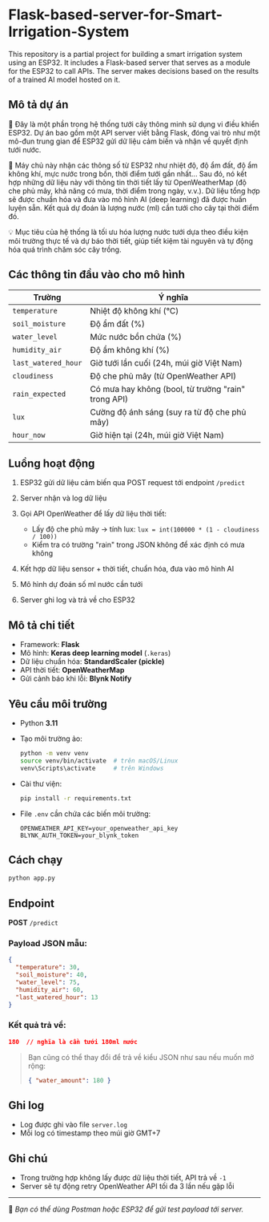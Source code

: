 # Flask-based-server-for-Smart-Irrigation-System
This repository is a partial project for building a smart irrigation system using an ESP32. It includes a Flask-based server that serves as a module for the ESP32 to call APIs. The server makes decisions based on the results of a trained AI model hosted on it.

## Mô tả dự án

🌿 Đây là một phần trong hệ thống tưới cây thông minh sử dụng vi điều khiển ESP32. Dự án bao gồm một API server viết bằng Flask, đóng vai trò như một mô-đun trung gian để ESP32 gửi dữ liệu cảm biến và nhận về quyết định tưới nước.

🚿 Máy chủ này nhận các thông số từ ESP32 như nhiệt độ, độ ẩm đất, độ ẩm không khí, mực nước trong bồn, thời điểm tưới gần nhất... Sau đó, nó kết hợp những dữ liệu này với thông tin thời tiết lấy từ OpenWeatherMap (độ che phủ mây, khả năng có mưa, thời điểm trong ngày, v.v.). Dữ liệu tổng hợp sẽ được chuẩn hóa và đưa vào mô hình AI (deep learning) đã được huấn luyện sẵn. Kết quả dự đoán là lượng nước (ml) cần tưới cho cây tại thời điểm đó.

💡 Mục tiêu của hệ thống là tối ưu hóa lượng nước tưới dựa theo điều kiện môi trường thực tế và dự báo thời tiết, giúp tiết kiệm tài nguyên và tự động hóa quá trình chăm sóc cây trồng.

## Các thông tin đầu vào cho mô hình

| Trường              | Ý nghĩa                                             |
| ------------------- | --------------------------------------------------- |
| `temperature`       | Nhiệt độ không khí (°C)                             |
| `soil_moisture`     | Độ ẩm đất (%)                                       |
| `water_level`       | Mức nước bồn chứa (%)                               |
| `humidity_air`      | Độ ẩm không khí (%)                                 |
| `last_watered_hour` | Giờ tưới lần cuối (24h, múi giờ Việt Nam)           |
| `cloudiness`        | Độ che phủ mây (từ OpenWeather API)                 |
| `rain_expected`     | Có mưa hay không (bool, từ trường "rain" trong API) |
| `lux`               | Cường độ ánh sáng (suy ra từ độ che phủ mây)        |
| `hour_now`          | Giờ hiện tại (24h, múi giờ Việt Nam)                |

## Luồng hoạt động

1. ESP32 gửi dữ liệu cảm biến qua POST request tới endpoint `/predict`
2. Server nhận và log dữ liệu
3. Gọi API OpenWeather để lấy dữ liệu thời tiết:

   * Lấy độ che phủ mây → tính lux: `lux = int(100000 * (1 - cloudiness / 100))`
   * Kiểm tra có trường "rain" trong JSON không để xác định có mưa không
4. Kết hợp dữ liệu sensor + thời tiết, chuẩn hóa, đưa vào mô hình AI
5. Mô hình dự đoán số ml nước cần tưới
6. Server ghi log và trả về cho ESP32

## Mô tả chi tiết

* Framework: **Flask**
* Mô hình: **Keras deep learning model** (`.keras`)
* Dữ liệu chuẩn hóa: **StandardScaler (pickle)**
* API thời tiết: **OpenWeatherMap**
* Gửi cảnh báo khi lỗi: **Blynk Notify**

## Yêu cầu môi trường

* Python **3.11**
* Tạo môi trường ảo:

  ```bash
  python -m venv venv
  source venv/bin/activate  # trên macOS/Linux
  venv\Scripts\activate     # trên Windows
  ```
* Cài thư viện:

  ```bash
  pip install -r requirements.txt
  ```
* File `.env` cần chứa các biến môi trường:

  ```env
  OPENWEATHER_API_KEY=your_openweather_api_key
  BLYNK_AUTH_TOKEN=your_blynk_token
  ```

## Cách chạy

```bash
python app.py
```

## Endpoint

**POST** `/predict`

### Payload JSON mẫu:

```json
{
  "temperature": 30,
  "soil_moisture": 40,
  "water_level": 75,
  "humidity_air": 60,
  "last_watered_hour": 13
}
```

### Kết quả trả về:

```json
180  // nghĩa là cần tưới 180ml nước
```

> Bạn cũng có thể thay đổi để trả về kiểu JSON như sau nếu muốn mở rộng:
>
> ```json
> { "water_amount": 180 }
> ```

## Ghi log

* Log được ghi vào file `server.log`
* Mỗi log có timestamp theo múi giờ GMT+7

## Ghi chú

* Trong trường hợp không lấy được dữ liệu thời tiết, API trả về `-1`
* Server sẽ tự động retry OpenWeather API tối đa 3 lần nếu gặp lỗi

---

🌿 *Bạn có thể dùng Postman hoặc ESP32 để gửi test payload tới server.*

